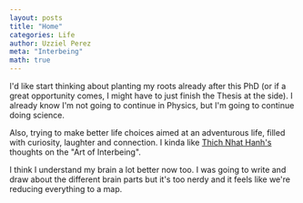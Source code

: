 ```yaml
---
layout: posts
title: "Home"
categories: Life
author: Uzziel Perez
meta: "Interbeing"
math: true
---
```


I'd like start thinking about planting my roots already after this PhD (or if a great opportunity comes, I might have to just finish the Thesis at the side). I already know I'm not going to continue in Physics, but I'm going to continue doing science.

Also, trying to make better life choices aimed at an adventurous life, filled with curiosity, laughter and connection.
I kinda like [Thich Nhat Hanh's](https://www.brainpickings.org/2015/03/31/how-to-love-thich-nhat-hanh/) thoughts on the "Art of Interbeing".

I think I understand my brain a lot better now too. I was going to write and draw about the different brain parts but it's too nerdy and it feels like we're reducing everything to a map. 

